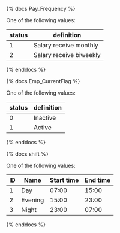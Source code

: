 {% docs Pay_Frequency %}
	
One of the following values: 

| status         | definition                                       |
|----------------|--------------------------------------------------|
| 1              | Salary receive monthly                           |
| 2              | Salary receive biweekly                          |

{% enddocs %}

{% docs Emp_CurrentFlag %}

One of the following values: 

| status         | definition                                       |
|----------------|--------------------------------------------------|
| 0              | Inactive                                         |
| 1              | Active                                           |

{% enddocs %}

{% docs shift %}

One of the following values: 

| ID      | Name      | Start time             | End time           |
|---------|-----------|------------------------|--------------------|
| 1       | Day       | 07:00                  | 15:00              |
| 2       | Evening   | 15:00                  | 23:00              |
| 3       | Night     | 23:00                  | 07:00              |

{% enddocs %}